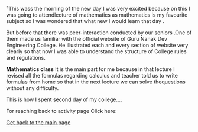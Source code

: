 ⁹This wass the morning of the new day I was very excited
because on this I was going to attendlecture of mathematics 
as mathematics is my favourite subject so I was wondered 
that what new I would learn that day .

But before that there was peer-interaction conducted by our
seniors .One of them made us familiar with the official 
website of Guru Nanak Dev Engineering College. He illustrated 
each and every section of website very clearly so that now I
was able to understand the structure of College rules and
regulations.

**Mathematics class**
It is the main part for me because in that lecture I revised 
all the formulas regarding calculus and teacher told us to 
write formulas from home so that in the next lecture we can 
solve thequestions without any difficulty. 

This is how I spent second day of my college....

For reaching back to activity page 
Click here:

[Get back to the main page](https://github.com/CuriousCodeSeeker/Coder.github.io)
